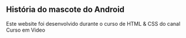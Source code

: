 ## História do mascote do Android

Este website foi desenvolvido durante o curso de HTML & CSS do canal Curso em Video
